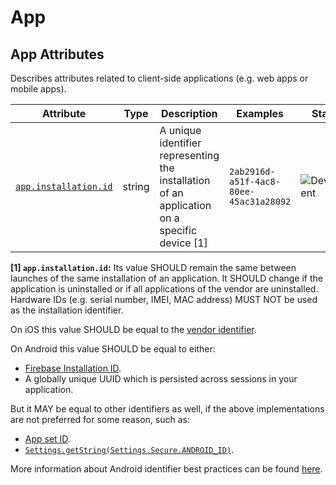 <!-- NOTE: THIS FILE IS AUTOGENERATED. DO NOT EDIT BY HAND. -->
<!-- see templates/registry/markdown/attribute_namespace.md.j2 -->

# App

## App Attributes

Describes attributes related to client-side applications (e.g. web apps or mobile apps).

| Attribute | Type | Description | Examples | Stability |
|---|---|---|---|---|
| <a id="app-installation-id" href="#app-installation-id">`app.installation.id`</a> | string | A unique identifier representing the installation of an application on a specific device [1] | `2ab2916d-a51f-4ac8-80ee-45ac31a28092` | ![Development](https://img.shields.io/badge/-development-blue) |

**[1] `app.installation.id`:** Its value SHOULD remain the same between launches of the same installation of an application.
It SHOULD change if the application is uninstalled or if all applications of the vendor are uninstalled.
Hardware IDs (e.g. serial number, IMEI, MAC address) MUST NOT be used as the installation identifier.

On iOS this value SHOULD be equal to the [vendor identifier](https://developer.apple.com/documentation/uikit/uidevice/identifierforvendor).

On Android this value SHOULD be equal to either:

- [Firebase Installation ID](https://firebase.google.com/docs/projects/manage-installations).
- A globally unique UUID which is persisted across sessions in your application.

But it MAY be equal to other identifiers as well, if the above implementations are not preferred for some reason, such as:

- [App set ID](https://developer.android.com/identity/app-set-id).
- [`Settings.getString(Settings.Secure.ANDROID_ID)`](https://developer.android.com/reference/android/provider/Settings.Secure#ANDROID_ID).

More information about Android identifier best practices can be found [here](https://developer.android.com/training/articles/user-data-ids).
